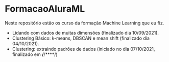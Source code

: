 # FormacaoAluraML

Neste repositório estão os curso da formação Machine Learning que eu fiz.

* Lidando com dados de muitas dimensões (finalizado dia 10/09/2021).
* Clustering Básico: k-means, DBSCAN e mean shift (finalizado dia 04/10/2021).
* Clustering: extraindo padrões de dados (iniciado no dia 07/10/2021, finalizado em **/**/****/)
